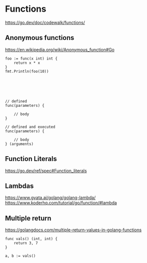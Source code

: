 Functions
=========


https://go.dev/doc/codewalk/functions/


Anonymous functions
-------------------

https://en.wikipedia.org/wiki/Anonymous_function#Go


	foo := func(x int) int {
		return x * x
	}
	fmt.Println(foo(10))






	// defined
	func(parameters) {

		// body
	}

	// defined and executed
	func(parameters) {

		// body
	} (arguments)

Function Literals
-----------------

https://go.dev/ref/spec#Function_literals




Lambdas
-------
https://www.gyata.ai/golang/golang-lambda/
https://www.koderhq.com/tutorial/go/function/#lambda




Multiple return
---------------

https://golangdocs.com/multiple-return-values-in-golang-functions


	func vals() (int, int) {
		return 3, 7
	}

	a, b := vals()


